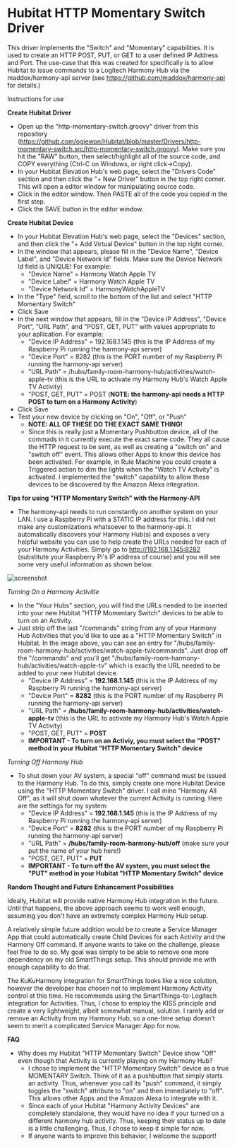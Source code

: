 # Hubitat HTTP Momentary Switch Driver

This driver implements the "Switch" and "Momentary" capabilities.  It is used to create an HTTP POST, PUT, or GET to a user defined IP Address and Port.  The use-case that this was created for specifically is to allow Hubitat to issue commands to a Logitech Harmony Hub via the maddox/harmony-api server (see https://github.com/maddox/harmony-api for details.)


Instructions for use

**Create Hubitat Driver**
- Open up the "http-momentary-switch.groovy" driver from this repository (https://github.com/ogiewon/Hubitat/blob/master/Drivers/http-momentary-switch.src/http-momentary-switch.groovy).  Make sure you hit the "RAW" button, then select/highlight all of the source code, and COPY everything (Ctrl-C on Windows, or right click->Copy). 
- In your Hubitat Elevation Hub's web page, select the "Drivers Code" section and then click the "+ New Driver" button in the top right corner.  This will open a editor window for manipulating source code.
- Click in the editor window.  Then PASTE all of the code you copied in the first step.
- Click the SAVE button in the editor window.

**Create Hubitat Device**
- In your Hubitat Elevation Hub's web page, select the "Devices" section, and then click the "+ Add Virtual Device" button in the top right corner.
- In the window that appears, please fill in the "Device Name", "Device Label", and "Device Network Id" fields.  Make sure the Device Network Id field is UNIQUE!  For example:
  - "Device Name" = Harmony Watch Apple TV
  - "Device Label" = Harmony Watch Apple TV
  - "Device Network Id" = HarmonyWatchAppleTV
- In the "Type" field, scroll to the bottom of the list and select "HTTP Momentary Switch"
- Click Save
- In the next window that appears, fill in the "Device IP Address", "Device Port", "URL Path", and "POST, GET, PUT" with values appropriate to your apllication.  For example:
  - "Device IP Address" = 192.168.1.145   (this is the IP Address of my Raspberry Pi running the harmony-api server)
  - "Device Port" = 8282 (this is the PORT number of my Raspberry Pi running the harmony-api server)
  - "URL Path" = /hubs/family-room-harmony-hub/activities/watch-apple-tv  (this is the URL to activate my Harmony Hub's Watch Apple TV Activity)
  - "POST, GET, PUT" = POST  (**NOTE: the harmony-api needs a HTTP POST to turn on a Harmony Activity**) 
- Click Save
- Test your new device by clicking on "On", "Off", or "Push" 
  - **NOTE: ALL OF THESE DO THE EXACT SAME THING!**
  - Since this is really just a Momentary Pushbutton device, all of the commads in it currently execute the exact same code.  They all cause the HTTP request to be sent, as well as creating a "switch on" and "switch off" event.  This allows other Apps to know this device has been activated.  For example, in Rule Machine you could create a Triggered action to dim the lights when the "Watch TV Activity" is activated.  I implemented the "switch" capability to allow these devices to be discovered by the Amazon Alexa integration.  
  
**Tips for using "HTTP Momentary Switch" with the Harmony-API**
- The harmony-api needs to run constantly on another system on your LAN.  I use a Raspberry Pi with a STATIC IP address for this. I did not make any customizations whatsoever to the harmony-api.  It automatically discovers your Harmony Hub(s) and exposes a very helpful website you can use to help create the URLs needed for each of your Harmony Activities.  Simply go to http://192.168.1.145:8282 (substitute your Raspberry Pi's IP address of course) and you will see some very useful information as shown below.

![screenshot](https://user-images.githubusercontent.com/5206084/36354113-5aac8f14-149d-11e8-85fb-578b0861d7aa.png)

*Turning On a Harmony Activitie*
- In the "Your Hubs" section, you will find the URLs needed to be inserted into your new Hubitat "HTTP Momentary Switch" devices to be able to turn on an Activity.  
- Just strip off the last "/commands" string from any of your Harmony Hub Activities that you'd like to use as a "HTTP Momentary Switch" in Hubitat.  In the image above, you can see an entry for "/hubs/family-room-harmony-hub/activities/watch-apple-tv/commands".  Just drop off the "/commands" and you'll get "/hubs/family-room-harmony-hub/activities/watch-apple-tv" which is exactly the URL needed to be added to your new Hubitat device.
  - "Device IP Address" = **192.168.1.145**            (this is the IP Address of my Raspberry Pi running the harmony-api server)
  - "Device Port" = **8282**                           (this is the PORT number of my Raspberry Pi running the harmony-api server)
  - "URL Path" = **/hubs/family-room-harmony-hub/activities/watch-apple-tv**  (this is the URL to activate my Harmony Hub's Watch Apple TV Activity)
  - "POST, GET, PUT" = **POST**
  - **IMPORTANT - To turn on an Activiy, you must select the "POST" method in your Hubitat "HTTP Momentary Switch" device**

*Turning Off Harmony Hub*
- To shut down your AV system, a special "off" command must be issued to the Harmony Hub.  To do this, simply create one more Hubitat Device using the "HTTP Momentary Switch" driver.  I call mine "Harmony All Off", as it will shut down whatever the current Activity is running. Here are the settings for my system:
  - "Device IP Address" = **192.168.1.145**             (this is the IP Address of my Raspberry Pi running the harmony-api server)
  - "Device Port" = **8282**                            (this is the PORT number of my Raspberry Pi running the harmony-api server)
  - "URL Path" = **/hubs/family-room-harmony-hub/off**  (make sure your put the name of your hub here!)
  - "POST, GET, PUT" = **PUT**
  - **IMPORTANT - To turn off the AV system, you must select the "PUT" method in your Hubitat "HTTP Momentary Switch" device**
  
  
**Random Thought and Future Enhancement Possibilities**

Ideally, Hubitat will provide native Harmony Hub integration in the future.  Until that happens, the above approach seems to work well enough, assuming you don't have an extremely complex Harmony Hub setup.  

A relatively simple future addition would be to create a Service Manager App that could automatically create Child Devices for each Activity and the Harmony Off command.  If anyone wants to take on the challenge, please feel free to do so.  My goal was simply to be able to remove one more dependency on my old SmartThings setup.  This should provide me with enough capability to do that.

The KuKuHarmony integration for SmartThings looks like a nice solution, however the developer has chosen not to implement Harmony Activity control at this time.  He recommends using the SmartThings-to-Logitech integration for Activities.  Thus, I chose to employ the KISS principle and create a very lightweight, albeit somewhat manual, solution.  I rarely add or remove an Activity from my Harmony Hub, so a one-time setup doesn't seem to merit a complicated Service Manager App for now.

**FAQ**
- Why does my Hubitat "HTTP Momentary Switch" Device show "Off" even though that Activity is currently playing on my Harmony Hub?
  - I chose to implement the "HTTP Momentary Switch" device as a true MOMENTARY Switch.  Think of it as a pushbutton that simply starts an activity.  Thus, whenever you call its "push" command, it simply toggles the "switch" attribute to "on" and then immediately to "off".  This allows other Apps and the Amazon Alexa to integrate with it.
  - Since each of your Hubitat "Harmony Activity Devices" are completely standalone, they would have no idea if your turned on a different harmony hub activity.  Thus, keeping their status up to date is a little challenging.  Thus, I chose to keep it simple for now.
  - If anyone wants to improve this behavior, I welcome the support! 
